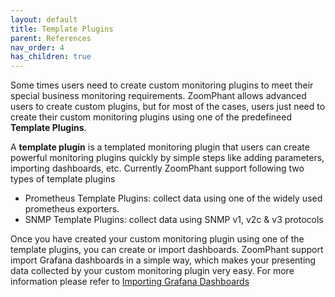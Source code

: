 ```yaml
---
layout: default
title: Template Plugins
parent: References
nav_order: 4
has_children: true
---
```


Some times users need to create custom monitoring plugins to meet their special business monitoring requirements. ZoomPhant allows advanced users to create custom plugins, but for most of the cases, users just need to create their custom monitoring plugins using one of the predefineed **Template Plugins**.

A **template plugin** is a templated monitoring plugin that users can create powerful monitoring plugins quickly by simple steps like adding parameters, importing dashboards, etc. Currently ZoomPhant support following two types of template plugins

* Prometheus Template Plugins: collect data using one of the widely used prometheus exporters.
* SNMP Template Plugins: collect data using SNMP v1, v2c & v3 protocols

Once you have created your custom monitoring plugin using one of the template plugins, you can create or import dashboards. ZoomPhant support import Grafana dashboards in a simple way, which makes your presenting data collected by your custom monitoring plugin very easy. For more information please refer to  [Importing Grafana Dashboards](./grafana/) 

